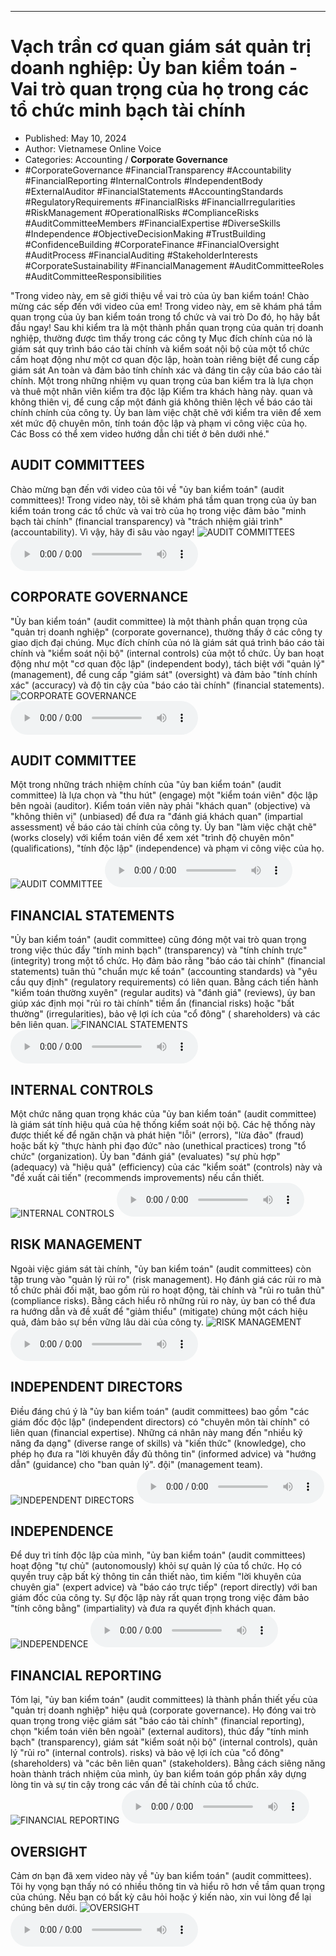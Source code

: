 
---

# Vạch trần cơ quan giám sát quản trị doanh nghiệp: Ủy ban kiểm toán - Vai trò quan trọng của họ trong các tổ chức minh bạch tài chính

- Published: May 10, 2024
- Author: Vietnamese Online Voice
- Categories: Accounting / **Corporate Governance**
- #CorporateGovernance #FinancialTransparency #Accountability #FinancialReporting #InternalControls #IndependentBody #ExternalAuditor #FinancialStatements #AccountingStandards #RegulatoryRequirements #FinancialRisks #FinancialIrregularities #RiskManagement #OperationalRisks #ComplianceRisks #AuditCommitteeMembers #FinancialExpertise #DiverseSkills #Independence #ObjectiveDecisionMaking #TrustBuilding #ConfidenceBuilding #CorporateFinance #FinancialOversight #AuditProcess #FinancialAuditing #StakeholderInterests #CorporateSustainability #FinancialManagement #AuditCommitteeRoles #AuditCommitteeResponsibilities

"Trong video này, em sẽ giới thiệu về vai trò của ủy ban kiểm toán! Chào mừng các sếp đến với video của em! Trong video này, em sẽ khám phá tầm quan trọng của ủy ban kiểm toán trong tổ chức và vai trò Do đó, họ hãy bắt đầu ngay! Sau khi kiểm tra là một thành phần quan trọng của quản trị doanh nghiệp, thường được tìm thấy trong các công ty Mục đích chính của nó là giám sát quy trình báo cáo tài chính và kiểm soát nội bộ của một tổ chức cấm hoạt động như một cơ quan độc lập, hoàn toàn riêng biệt để cung cấp giám sát An toàn và đảm bảo tính chính xác và đáng tin cậy của báo cáo tài chính. Một trong những nhiệm vụ quan trọng của ban kiểm tra là lựa chọn và thuê một nhân viên kiểm tra độc lập Kiểm tra khách hàng này. quan và không thiên vị, để cung cấp một đánh giá không thiên lệch về báo cáo tài chính chính của công ty. Ủy ban làm việc chặt chẽ với kiểm tra viên để xem xét mức độ chuyên môn, tính toán độc lập và phạm vi công việc của họ. Các Boss có thể xem video hướng dẫn chi tiết ở bên dưới nhé."


## AUDIT COMMITTEES

Chào mừng bạn đến với video của tôi về "ủy ban kiểm toán" (audit committees)! Trong video này, tôi sẽ khám phá tầm quan trọng của ủy ban kiểm toán trong các tổ chức và vai trò của họ trong việc đảm bảo "minh bạch tài chính" (financial transparency) và "trách nhiệm giải trình" (accountability). Vì vậy, hãy đi sâu vào ngay!
![AUDIT COMMITTEES](https://http-archiver-apis-production-80.schnworks.com/storage/images/transitions/2024-05-10/transition--8885977617-Montserrat-Black-283593.jpg)
<audio controls>
    <source src="https://http-archiver-apis-production-80.schnworks.com/storage/storage/audio/file-16564734261.mp3" type="audio/mpeg">
</audio>



## CORPORATE GOVERNANCE

"Ủy ban kiểm toán" (audit committee) là một thành phần quan trọng của "quản trị doanh nghiệp" (corporate governance), thường thấy ở các công ty giao dịch đại chúng. Mục đích chính của nó là giám sát quá trình báo cáo tài chính và "kiểm soát nội bộ" (internal controls) của một tổ chức. Ủy ban hoạt động như một "cơ quan độc lập" (independent body), tách biệt với "quản lý" (management), để cung cấp "giám sát" (oversight) và đảm bảo "tính chính xác" (accuracy) và độ tin cậy của "báo cáo tài chính" (financial statements).
![CORPORATE GOVERNANCE](https://http-archiver-apis-production-80.schnworks.com/storage/images/transitions/2024-05-10/transition--2083815418-Montserrat-Bold-283593.jpg)
<audio controls>
    <source src="https://http-archiver-apis-production-80.schnworks.com/storage/storage/audio/file-3189380379.mp3" type="audio/mpeg">
</audio>



## AUDIT COMMITTEE

Một trong những trách nhiệm chính của "ủy ban kiểm toán" (audit committee) là lựa chọn và "thu hút" (engage) một "kiểm toán viên" độc lập bên ngoài (auditor). Kiểm toán viên này phải "khách quan" (objective) và "không thiên vị" (unbiased) để đưa ra "đánh giá khách quan" (impartial assessment) về báo cáo tài chính của công ty. Ủy ban "làm việc chặt chẽ" (works closely) với kiểm toán viên để xem xét "trình độ chuyên môn" (qualifications), "tính độc lập" (independence) và phạm vi công việc của họ.
![AUDIT COMMITTEE](https://http-archiver-apis-production-80.schnworks.com/storage/images/transitions/2024-05-10/transition--4729650221-Montserrat-Black-880E4F.jpg)
<audio controls>
    <source src="https://http-archiver-apis-production-80.schnworks.com/storage/storage/audio/file-7312079483.mp3" type="audio/mpeg">
</audio>



## FINANCIAL STATEMENTS

"Ủy ban kiểm toán" (audit committee) cũng đóng một vai trò quan trọng trong việc thúc đẩy "tính minh bạch" (transparency) và "tính chính trực" (integrity) trong một tổ chức. Họ đảm bảo rằng "báo cáo tài chính" (financial statements) tuân thủ "chuẩn mực kế toán" (accounting standards) và "yêu cầu quy định" (regulatory requirements) có liên quan. Bằng cách tiến hành "kiểm toán thường xuyên" (regular audits) và "đánh giá" (reviews), ủy ban giúp xác định mọi "rủi ro tài chính" tiềm ẩn (financial risks) hoặc "bất thường" (irregularities), bảo vệ lợi ích của "cổ đông" ( shareholders) và các bên liên quan.
![FINANCIAL STATEMENTS](https://http-archiver-apis-production-80.schnworks.com/storage/images/transitions/2024-05-10/transition-31676199510-Montserrat-ExtraBold-4A148C.jpg)
<audio controls>
    <source src="https://http-archiver-apis-production-80.schnworks.com/storage/storage/audio/file-7445641470.mp3" type="audio/mpeg">
</audio>



## INTERNAL CONTROLS

Một chức năng quan trọng khác của "ủy ban kiểm toán" (audit committee) là giám sát tính hiệu quả của hệ thống kiểm soát nội bộ. Các hệ thống này được thiết kế để ngăn chặn và phát hiện "lỗi" (errors), "lừa đảo" (fraud) hoặc bất kỳ "thực hành phi đạo đức" nào (unethical practices) trong "tổ chức" (organization). Ủy ban "đánh giá" (evaluates) "sự phù hợp" (adequacy) và "hiệu quả" (efficiency) của các "kiểm soát" (controls) này và "đề xuất cải tiến" (recommends improvements) nếu cần thiết.
![INTERNAL CONTROLS](https://http-archiver-apis-production-80.schnworks.com/storage/images/transitions/2024-05-10/transition--14180410426-Montserrat-ExtraBold-4A148C.jpg)
<audio controls>
    <source src="https://http-archiver-apis-production-80.schnworks.com/storage/storage/audio/file-4045111077.mp3" type="audio/mpeg">
</audio>



## RISK MANAGEMENT

Ngoài việc giám sát tài chính, "ủy ban kiểm toán" (audit committees) còn tập trung vào "quản lý rủi ro" (risk management). Họ đánh giá các rủi ro mà tổ chức phải đối mặt, bao gồm rủi ro hoạt động, tài chính và "rủi ro tuân thủ" (compliance risks). Bằng cách hiểu rõ những rủi ro này, ủy ban có thể đưa ra hướng dẫn và đề xuất để "giảm thiểu" (mitigate) chúng một cách hiệu quả, đảm bảo sự bền vững lâu dài của công ty.
![RISK MANAGEMENT](https://http-archiver-apis-production-80.schnworks.com/storage/images/transitions/2024-05-10/transition--4818413463-Montserrat-Black-283593.jpg)
<audio controls>
    <source src="https://http-archiver-apis-production-80.schnworks.com/storage/storage/audio/file-5131607477.mp3" type="audio/mpeg">
</audio>



## INDEPENDENT DIRECTORS

Điều đáng chú ý là "ủy ban kiểm toán" (audit committees) bao gồm "các giám đốc độc lập" (independent directors) có "chuyên môn tài chính" có liên quan (financial expertise). Những cá nhân này mang đến "nhiều kỹ năng đa dạng" (diverse range of skills) và "kiến thức" (knowledge), cho phép họ đưa ra "lời khuyên đầy đủ thông tin" (informed advice) và "hướng dẫn" (guidance) cho "ban quản lý". đội" (management team).
![INDEPENDENT DIRECTORS](https://http-archiver-apis-production-80.schnworks.com/storage/images/transitions/2024-05-10/transition--9439635332-Montserrat-ExtraBold-4A148C.jpg)
<audio controls>
    <source src="https://http-archiver-apis-production-80.schnworks.com/storage/storage/audio/file-25969782900.mp3" type="audio/mpeg">
</audio>



## INDEPENDENCE

Để duy trì tính độc lập của mình, "ủy ban kiểm toán" (audit committees) hoạt động "tự chủ" (autonomously) khỏi sự quản lý của tổ chức. Họ có quyền truy cập bất kỳ thông tin cần thiết nào, tìm kiếm "lời khuyên của chuyên gia" (expert advice) và "báo cáo trực tiếp" (report directly) với ban giám đốc của công ty. Sự độc lập này rất quan trọng trong việc đảm bảo "tính công bằng" (impartiality) và đưa ra quyết định khách quan.
![INDEPENDENCE](https://http-archiver-apis-production-80.schnworks.com/storage/images/transitions/2024-05-10/transition-30433939694-Montserrat-SemiBold-880E4F.jpg)
<audio controls>
    <source src="https://http-archiver-apis-production-80.schnworks.com/storage/storage/audio/file-9162933432.mp3" type="audio/mpeg">
</audio>



## FINANCIAL REPORTING

Tóm lại, "ủy ban kiểm toán" (audit committees) là thành phần thiết yếu của "quản trị doanh nghiệp" hiệu quả (corporate governance). Họ đóng vai trò quan trọng trong việc giám sát "báo cáo tài chính" (financial reporting), chọn "kiểm toán viên bên ngoài" (external auditors), thúc đẩy "tính minh bạch" (transparency), giám sát "kiểm soát nội bộ" (internal controls), quản lý "rủi ro" (internal controls). risks) và bảo vệ lợi ích của "cổ đông" (shareholders) và "các bên liên quan" (stakeholders). Bằng cách siêng năng hoàn thành trách nhiệm của mình, ủy ban kiểm toán góp phần xây dựng lòng tin và sự tin cậy trong các vấn đề tài chính của tổ chức.
![FINANCIAL REPORTING](https://http-archiver-apis-production-80.schnworks.com/storage/images/transitions/2024-05-10/transition--9221331061-Montserrat-ExtraBold-880E4F.jpg)
<audio controls>
    <source src="https://http-archiver-apis-production-80.schnworks.com/storage/storage/audio/file-28079895145.mp3" type="audio/mpeg">
</audio>



## OVERSIGHT

Cảm ơn bạn đã xem video này về "ủy ban kiểm toán" (audit committees). Tôi hy vọng bạn thấy nó có nhiều thông tin và hiểu rõ hơn về tầm quan trọng của chúng. Nếu bạn có bất kỳ câu hỏi hoặc ý kiến ​​​​nào, xin vui lòng để lại chúng bên dưới.
![OVERSIGHT](https://http-archiver-apis-production-80.schnworks.com/storage/images/transitions/2024-05-10/transition-4107935035-Montserrat-SemiBold-512DA8.jpg)
<audio controls>
    <source src="https://http-archiver-apis-production-80.schnworks.com/storage/storage/audio/file-3124720851.mp3" type="audio/mpeg">
</audio>

